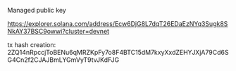 
Managed public key

https://explorer.solana.com/address/Ecw6DjG8L7dqT26EDaEzNYq3Sugk8SNkAY37BSC9owwi?cluster=devnet

tx hash creation: 2ZQ14nRpccjToBENu6qMRZKpFy7o8F4BTC15dM7kxyXxdZEHYJXjA79Cd6SG4Cn2f2CJAJBmLYGmVyT9tvJKdFJG